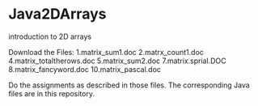 # Java2DArrays
introduction to 2D arrays

Download the Files:
1.matrix_sum1.doc
2.matrx_count1.doc
4.matrix_totaltherows.doc
5.matrix_sum2.doc
7.matrix.sprial.DOC
8.matrix_fancyword.doc
10.matrix_pascal.doc

Do the assignments as described in those files.  The corresponding Java files are in this repository.




